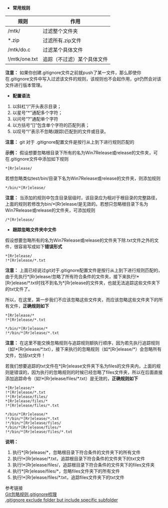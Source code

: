 * **常用规则**

| 规则 | 作用 |
| ------ |----------|
| /mtk/ | 过滤整个文件夹 |
| *.zip | 过滤所有.zip文件 |
| /mtk/do.c | 过滤某个具体文件 |
| !/mtk/one.txt | 追踪（不过滤）某个具体文件 |

**注意：** 如果你创建.gitignore文件之前就push了某一文件，那么即使你在.gitignore文件中写入过滤该文件的规则，该规则也不会起作用，git仍然会对该文件进行版本管理。

* **配置语法**
1. 以斜杠“/”开头表示目录；
2. 以星号“\*”通配多个字符；
3. 以问号“?”通配单个字符
4. 以方括号“[]”包含单个字符的匹配列表；
5. 以叹号“!”表示不忽略(跟踪)匹配到的文件或目录。

**注意：** git 对于 .gitignore配置文件是按行从上到下进行规则匹配的

**示例：** 假设想要忽略根目录下所有的名为Win7Release或release的文件夹，可在.gitignore文件中添加如下规则
```
*[Rr]elease/
```
若想忽略类似test/bin/目录下名为Win7Release或release的文件夹，则添加规则
```
*/bin/*[Rr]elease/
```
**注意：** 当添加的规则中包含目录层级时，该目录应为相对于根目录的完整路径，上面的规则若修改为bin/\*[Rr]elease/是无效的。若想只忽略根目录下名为Win7Release或release的文件夹，可添加规则
```
/*[Rr]elease/
```

* **跟踪忽略文件夹中文件**

假设想要忽略所有的名为Win7Release或release的文件夹下除.txt文件之外的文件，很容易写成如下**错误形式**
```
*[Rr]elease/
!*[Rr]elease/*.txt
```
**注意：** 上面已经说过git对于.gitignore配置文件是按行从上到下进行规则匹配的，由于先执行*[Rr]elease/忽略了所有符合条件的文件夹，接下来执行!\*[Rr]elease/\*.txt时找不到名为\*[Rr]elease的文件夹，也就无法追踪这些文件夹下的txt文件了。

所以，在这里，第一步我们不应该忽略这些文件夹，而应该忽略这些文件夹下的所有文件，**正确规则如下**
```
*[Rr]elease/*
!*[Rr]elease/*.txt

*/bin/*[Rr]elease/*
!*/bin/*[Rr]elease/*.txt
```
**注意：** 在这里不能交换忽略规则与追踪规则额执行顺序，因为若先执行追踪规则（如!\*[Rr]elease/\*.txt），接下来执行的忽略规则（如\*[Rr]elease/\*）会忽略所有文件，包括txt文件！

若我们想要追踪的txt文件在\*[Rr]elease文件夹下名为files的文件夹内，上面的规则是错误的，因为执行的忽略规则的时候已经忽略了files文件夹，所以在后面直接添加追踪命令（如!\*[Rr]elease/files/\*.txt）是无效的，**正确规则如下**
```
*[Rr]elease/*
!*[Rr]elease/*.txt
!*[Rr]elease/files/
*[Rr]elease/files/*
!*[Rr]elease/files/*.txt

*/bin/*[Rr]elease/*
!*/bin/*[Rr]elease/*.txt
!*/bin/*[Rr]elease/files/
*/bin/*[Rr]elease/files/*
!*/bin/*[Rr]elease/files/*.txt
```
**说明：**
1. 执行\*[Rr]elease/\*，忽略根目录下符合条件的文件夹下的所有文件
2. 执行!\*[Rr]elease/\*.txt，追踪根目录下符合条件的文件夹下的txt文件
3. 执行!\*[Rr]elease/files/，追踪根目录下符合条件的文件夹下的files文件夹
4. 执行\*[Rr]elease/files/\*，忽略files文件夹下的所有文件
5. 执行!\*[Rr]elease/files/\*.txt，追踪files文件夹下的txt文件

参考链接</br>
[Git忽略规则.gitignore梳理](http://www.cnblogs.com/kevingrace/p/5690241.html)</br>
[.gitignore exclude folder but include specific subfolder
](http://stackoverflow.com/questions/5533050/gitignore-exclude-folder-but-include-specific-subfolder)

